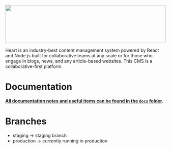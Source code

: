 <div>
<a href="https://github.com/russelshane/heart">
  <p align="center">
   <img style="height: 120px; width: 100%; object-fit: contain;" src="https://ik.imagekit.io/drs/heartcms/heartcms-static-logo-full_KOpBj8TKs.svg?updatedAt=1702222154346" />
  </p>
</a>
</div>

Heart is an industry-best content management system powered by React and Node.js built for collaborative teams at any scale or for those who engage in blogs, news, and any article-based websites. This CMS is a collaborative-first platform.

# Documentation

**[All documentation notes and useful items can be found in the `docs` folder](docs).**

# Branches

- staging -> staging branch
- production -> currently running in production
